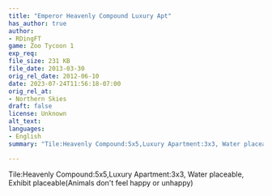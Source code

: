 ```yaml
---
title: "Emperor Heavenly Compound Luxury Apt"
has_author: true
author: 
- RDingFT
game: Zoo Tycoon 1
exp_req:
file_size: 231 KB
file_date: 2013-03-30
orig_rel_date: 2012-06-10
date: 2023-07-24T11:56:18-07:00
orig_rel_at: 
- Northern Skies
draft: false
license: Unknown
alt_text: 
languages:
- English
summary: "Tile:Heavenly Compound:5x5,Luxury Apartment:3x3, Water placeable, Exhibit placeable(Animals don't feel happy or unhappy)"

---
```


Tile:Heavenly Compound:5x5,Luxury Apartment:3x3, Water placeable, Exhibit placeable(Animals don't feel happy or unhappy)